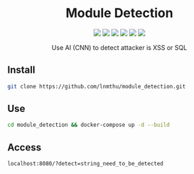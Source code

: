 <h1 align="center">Module Detection</h1>
<p align="center">
    <a href="https://hub.docker.com/repository/docker/thuicetea/module_detection"><img src="https://badgen.net/docker/size/library/ubuntu" /></a>
     <a href="https://hub.docker.com/repository/docker/thuicetea/module_detection"><img src="https://badgen.net/docker/pulls/library/ubuntu" /></a>
      <a href="http://php.net"><img src="https://badgen.net/packagist/php/monolog/monolog" /></a>
    <a href="https://en.wikipedia.org/wiki/MIT_License"><img src="https://badgen.net/github/license/micromatch/micromatch" /></a>
    <a href="https://www.facebook.com/lnmthu1"><img src="https://badgen.net/badge/facebook/thule/3b5998"/></a>
    <a href="https://www.facebook.com/nhuquynh9985"><img src="https://badgen.net/badge/facebook/nhuquynh/3b5998"/></a>
</p>
<p align="center">Use AI (CNN) to detect attacker is XSS or SQL</p>



## Install
```bash
git clone https://github.com/lnmthu/module_detection.git
```

## Use 
```bash
cd module_detection && docker-compose up -d --build
```
## Access
```bash
localhost:8080/?detect=string_need_to_be_detected
```
